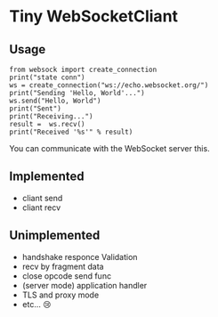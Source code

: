 # Tiny WebSocketCliant

## Usage
```
from websock import create_connection
print("state conn")
ws = create_connection("ws://echo.websocket.org/")
print("Sending 'Hello, World'...")
ws.send("Hello, World")
print("Sent")
print("Receiving...")
result =  ws.recv()
print("Received '%s'" % result)
```
You can communicate with the WebSocket server this.

## Implemented
* cliant send
* cliant recv

## Unimplemented
* handshake responce Validation
* recv by fragment data 
* close opcode send func
* (server mode) application handler
* TLS and proxy mode
* etc... :cry:

